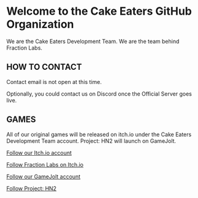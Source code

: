 # Welcome to the Cake Eaters GitHub Organization

We are the Cake Eaters Development Team. We are the team behind Fraction Labs.

## HOW TO CONTACT

Contact email is not open at this time.

Optionally, you could contact us on Discord once the Official Server goes live.

## GAMES


All of our original games will be released on itch.io under the Cake Eaters Development Team account.
Project: HN2 will launch on GameJolt.

[Follow our Itch.io account](https://cake-eaters.itch.io/)

[Follow Fraction Labs on Itch.io](https://cake-eaters.itch.io/fraction-labs)

[Follow our GameJolt account](https://gamejolt.com/@CakeEaters)

[Follow Project: HN2](https://gamejolt.com/games/project-hn2/769806)

